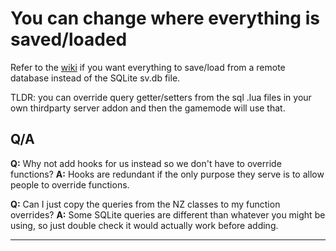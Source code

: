 # You can change where everything is saved/loaded
Refer to the [wiki](https://github.com/Ethorbit/nZombies-Chronicles/wiki/Saving-NZC-data-to-different-database)
if you want everything to save/load from a remote database instead of the SQLite sv.db file.


TLDR: you can override query getter/setters from the sql .lua files in your own thirdparty server addon and then the gamemode will use that.


## Q/A
**Q:** Why not add hooks for us instead so we don't have to override functions?
**A:** Hooks are redundant if the only purpose they serve is to allow people to override functions.

**Q:** Can I just copy the queries from the NZ classes to my function overrides?
**A:** Some SQLite queries are different than whatever you might be using, so just double check it would actually work before adding.
***
